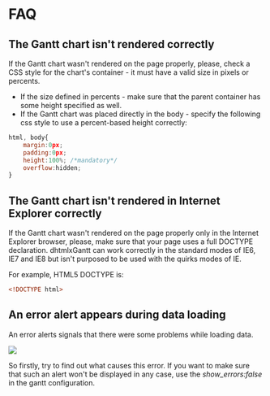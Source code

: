 FAQ
==============

The Gantt chart isn't rendered correctly
-----------------------------------------
If the Gantt chart wasn't rendered on the page properly, please, check a CSS style for the chart's container - it must have a valid size in pixels or percents.<br>

- If the size defined in percents - make sure that the parent container has some height specified as well. 
- If the Gantt chart was placed directly in the body - specify the following css style to use a percent-based height correctly:

~~~js
html, body{
	margin:0px;
	padding:0px;
	height:100%; /*mandatory*/
	overflow:hidden;
}
~~~




The Gantt chart isn't rendered in Internet Explorer correctly
---------------------------------------------------------
If the Gantt chart wasn't rendered on the page properly only in the Internet Explorer browser, please, make sure that your page uses a full DOCTYPE declaration.
dhtmlxGantt can work correctly in the standard modes of IE6, IE7 and IE8 but isn't purposed to be used with the quirks modes of IE.

For example,  HTML5 DOCTYPE is:

~~~html
<!DOCTYPE html>
~~~

An error alert appears during data loading
-----------------------------------------

An error alerts signals that there were some problems while loading data. 

<img src="desktop/error_alert.png">

So firstly, try to find out what causes this error.
If you want to make sure that such an alert won't be displayed in any case, use the *show_errors:false* in the gantt configuration. 

